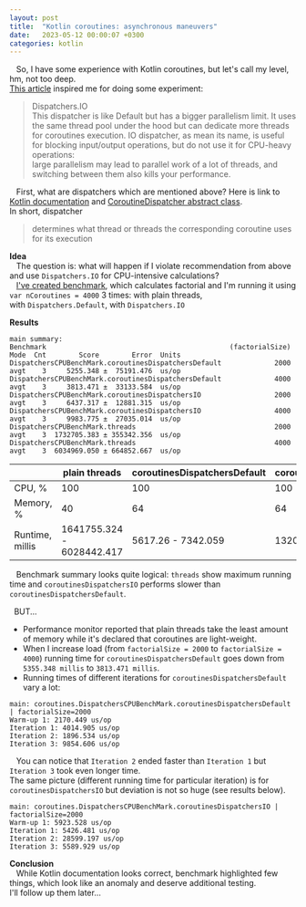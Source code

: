 ```yaml
---
layout: post
title:  "Kotlin coroutines: asynchronous maneuvers"
date:   2023-05-12 00:00:07 +0300
categories: kotlin
---
```

&nbsp;&nbsp; So, I have some experience with Kotlin coroutines, but let's call my level, hm, not too deep.  
[This article](https://medium.com/mobilepeople/kotlin-coroutine-dispatchers-overview-f8000a6037f4) inspired me for doing some experiment:
> Dispatchers.IO  
> This dispatcher is like Default but has a bigger parallelism limit. 
> It uses the same thread pool under the hood but can dedicate more threads for coroutines execution. 
> IO dispatcher, as mean its name, is useful for blocking input/output operations, but do not use it for CPU-heavy operations:  
> large parallelism may lead to parallel work of a lot of threads, and switching between them also kills your performance.

&nbsp;&nbsp; First, what are dispatchers which are mentioned above? Here is link to [Kotlin documentation](https://kotlinlang.org/docs/coroutine-context-and-dispatchers.html#dispatchers-and-threads) and [CoroutineDispatcher abstract class](https://kotlinlang.org/api/kotlinx.coroutines/kotlinx-coroutines-core/kotlinx.coroutines/-coroutine-dispatcher/).  
In short, dispatcher  
> determines what thread or threads the corresponding coroutine uses for its execution

__Idea__  
&nbsp;&nbsp; The question is: what will happen if I violate recommendation from above and use `Dispatchers.IO` for CPU-intensive calculations?  
&nbsp;&nbsp; [I've created benchmark](https://github.com/dzmitrykashlach/algorithms-storehouse/blob/main/benchmarks/src/main/kotlin/coroutines/DispatchersCPUBenchMark.kt), which calculates factorial and I'm running it using `var nCoroutines = 4000` 3 times: with plain threads,  
with `Dispatchers.Default`, with `Dispatchers.IO`  

__Results__  

```
main summary:
Benchmark                                             (factorialSize)  Mode  Cnt        Score        Error  Units
DispatchersCPUBenchMark.coroutinesDispatchersDefault             2000  avgt    3     5255.348 ±  75191.476  us/op
DispatchersCPUBenchMark.coroutinesDispatchersDefault             4000  avgt    3     3813.471 ±  33133.584  us/op
DispatchersCPUBenchMark.coroutinesDispatchersIO                  2000  avgt    3     6437.317 ±  12881.315  us/op
DispatchersCPUBenchMark.coroutinesDispatchersIO                  4000  avgt    3     9983.775 ±  27035.014  us/op
DispatchersCPUBenchMark.threads                                  2000  avgt    3  1732705.383 ± 355342.356  us/op
DispatchersCPUBenchMark.threads                                  4000  avgt    3  6034969.050 ± 664852.667  us/op 
```

|                 | plain threads             | coroutinesDispatchersDefault | coroutinesDispatchersIO |
|-----------------|---------------------------|------------------------------|-------------------------|
| CPU, %          | 100                       | 100                          | 100                     |
| Memory, %       | 40                        | 64                           | 64                      |
| Runtime, millis | 1641755.324 - 6028442.417 | 5617.26 - 7342.059 | 13205.202 - 5070.477 |

&nbsp;&nbsp; Benchmark summary looks quite logical: `threads` show maximum running time and `coroutinesDispatchersIO` performs slower than `coroutinesDispatchersDefault`.

&nbsp;&nbsp;BUT...  
* Performance monitor reported that plain threads take the least amount of memory while it's declared that coroutines are light-weight.  
* When I increase load (from `factorialSize = 2000` to `factorialSize = 4000`) running time for `coroutinesDispatchersDefault` goes down from `5355.348 millis` to `3813.471 millis`.
* Running times of different iterations for `coroutinesDispatchersDefault` vary a lot:
```
main: coroutines.DispatchersCPUBenchMark.coroutinesDispatchersDefault | factorialSize=2000
Warm-up 1: 2170.449 us/op
Iteration 1: 4014.905 us/op
Iteration 2: 1896.534 us/op
Iteration 3: 9854.606 us/op
```  
&nbsp;&nbsp; You can notice that `Iteration 2` ended faster than `Iteration 1` but `Iteration 3` took even longer time.  
The same picture (different running time for particular iteration) is for `coroutinesDispatchersIO` but deviation is not so huge (see results below).  
```  
main: coroutines.DispatchersCPUBenchMark.coroutinesDispatchersIO | factorialSize=2000
Warm-up 1: 5923.528 us/op
Iteration 1: 5426.481 us/op
Iteration 2: 28599.197 us/op
Iteration 3: 5589.929 us/op
```

__Conclusion__  
&nbsp;&nbsp; While Kotlin documentation looks correct, benchmark highlighted few things, which look like an anomaly and deserve additional testing.  
I'll follow up them later...
